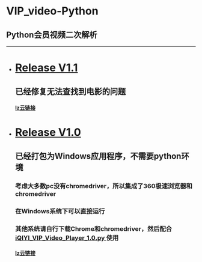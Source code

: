 <h1>VIP_video-Python</h1>
<h2>Python会员视频二次解析</h2>

<hr>
<ul>
    <li>
        <h1>
            <a href="https://github.com/wzh690022549/Python_iqiyi_VIP_video/releases">
            Release V1.1
            </a>
        </h1>
        <h2>已经修复无法查找到电影的问题</h2>
        <h4>
            <a href="http://t.cn/A679gciG" target="_blank">
                lz云链接
            </a> 
        </h4>
    </li>
    <li>
        <h1>
            <a href="https://github.com/wzh690022549/Python_iqiyi_VIP_video/releases">
            Release V1.0
            </a>
        </h1>
        <h2>已经打包为Windows应用程序，不需要python环境</h2>
        <h3>考虑大多数pc没有chromedriver，所以集成了360极速浏览器和chromedriver</h3>
        <h3>在Windows系统下可以直接运行</h3>
        <h3>
            其他系统请自行下载Chrome和chromedriver，然后配合
            <a href='https://github.com/wzh690022549/Python_iqiyi_VIP_video/blob/master/iQIYI_VIP_Video_Player_1.0.py'>
                iQIYI_VIP_Video_Player_1.0.py
            </a>
            使用
        </h3>
        <h4>
            <a href="http://t.cn/A679rgQo" target="_blank">
                lz云链接
            </a> 
        </h4>
    </li>
</ul>